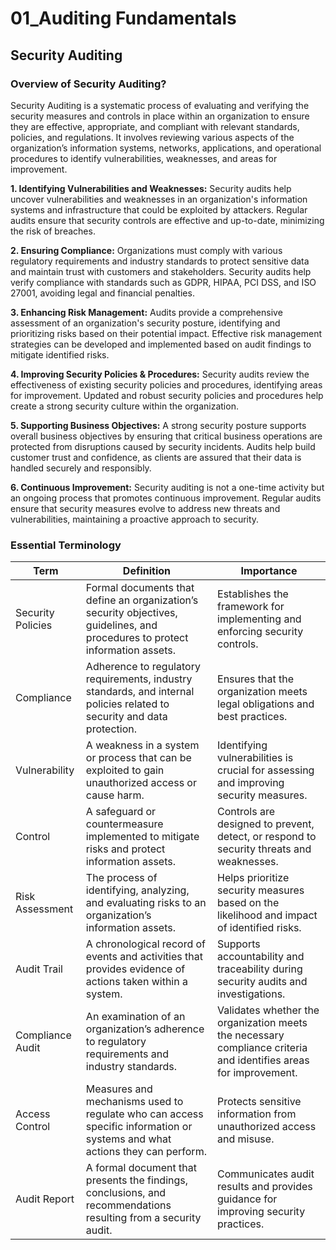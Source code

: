 # 01_Auditing Fundamentals

## Security Auditing

### Overview of Security Auditing?

Security Auditing is a systematic process of evaluating and verifying the security measures and controls in place within an organization to ensure they are effective, appropriate, and compliant with relevant standards, policies, and regulations. It involves reviewing various aspects of the organization’s information systems, networks, applications, and operational procedures to identify vulnerabilities, weaknesses, and areas for improvement.

**1. Identifying Vulnerabilities and Weaknesses:**
Security audits help uncover vulnerabilities and weaknesses in an organization's information systems and infrastructure that could be exploited by attackers. Regular audits ensure that security controls are effective and up-to-date, minimizing the risk of breaches.

**2. Ensuring Compliance:**
Organizations must comply with various regulatory requirements and industry standards to protect sensitive data and maintain trust with customers and stakeholders. Security audits help verify compliance with standards such as GDPR, HIPAA, PCI DSS, and ISO 27001, avoiding legal and financial penalties.

**3. Enhancing Risk Management:**
Audits provide a comprehensive assessment of an organization's security posture, identifying and prioritizing risks based on their potential impact. Effective risk management strategies can be developed and implemented based on audit findings to mitigate identified risks.

**4. Improving Security Policies & Procedures:**
Security audits review the effectiveness of existing security policies and procedures, identifying areas for improvement. Updated and robust security policies and procedures help create a strong security culture within the organization.

**5. Supporting Business Objectives:**
A strong security posture supports overall business objectives by ensuring that critical business operations are protected from disruptions caused by security incidents. Audits help build customer trust and confidence, as clients are assured that their data is handled securely and responsibly.

**6. Continuous Improvement:**
Security auditing is not a one-time activity but an ongoing process that promotes continuous improvement. Regular audits ensure that security measures evolve to address new threats and vulnerabilities, maintaining a proactive approach to security.

### Essential Terminology

| Term | Definition | Importance |
| ------------- | ------------- | ------------- |
| Security Policies | Formal documents that define an organization’s security objectives, guidelines, and procedures to protect information assets. |	Establishes the framework for implementing and enforcing security controls. |
| Compliance | Adherence to regulatory requirements, industry standards, and internal policies related to security and data protection. | Ensures that the organization meets legal obligations and best practices. |
| Vulnerability | A weakness in a system or process that can be exploited to gain unauthorized access or cause harm. | Identifying vulnerabilities is crucial for assessing and improving security measures.
| Control | A safeguard or countermeasure implemented to mitigate risks and protect information assets. | Controls are designed to prevent, detect, or respond to security threats and weaknesses. |
| Risk Assessment | The process of identifying, analyzing, and evaluating risks to an organization’s information assets. | Helps prioritize security measures based on the likelihood and impact of identified risks. |
| Audit Trail | A chronological record of events and activities that provides evidence of actions taken within a system. | Supports accountability and traceability during security audits and investigations. |
| Compliance Audit | An examination of an organization’s adherence to regulatory requirements and industry standards. | Validates whether the organization meets the necessary compliance criteria and identifies areas for improvement. |
Access Control | Measures and mechanisms used to regulate who can access specific information or systems and what actions they can perform. | Protects sensitive information from unauthorized access and misuse. |
| Audit Report | A formal document that presents the findings, conclusions, and recommendations resulting from a security audit. | Communicates audit results and provides guidance for improving security practices. |
